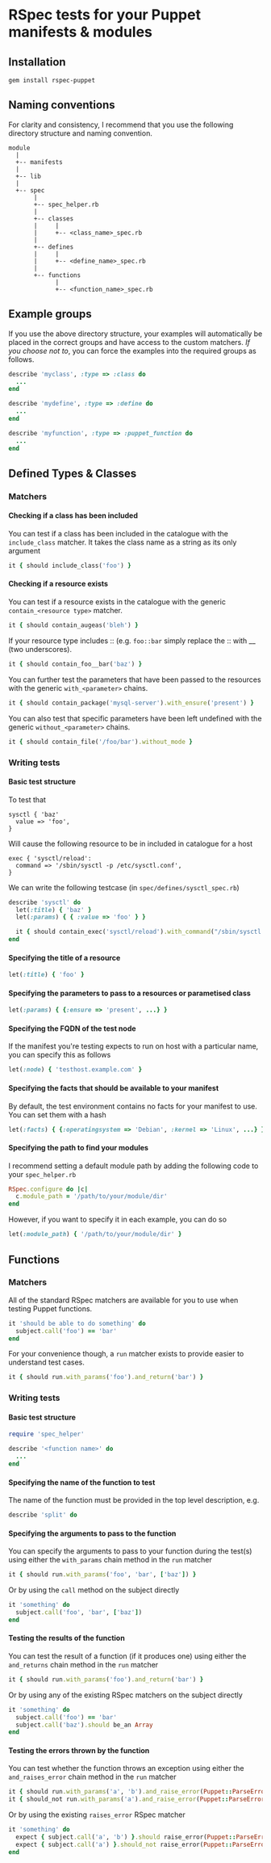 # RSpec tests for your Puppet manifests & modules

## Installation

    gem install rspec-puppet

## Naming conventions

For clarity and consistency, I recommend that you use the following directory
structure and naming convention.

    module
      |
      +-- manifests
      |
      +-- lib
      |
      +-- spec
           |
           +-- spec_helper.rb
           |
           +-- classes
           |     |
           |     +-- <class_name>_spec.rb
           |
           +-- defines
           |     |
           |     +-- <define_name>_spec.rb
           |
           +-- functions
                 |
                 +-- <function_name>_spec.rb

## Example groups

If you use the above directory structure, your examples will automatically be
placed in the correct groups and have access to the custom matchers.  *If you
choose not to*, you can force the examples into the required groups as follows.

```ruby
describe 'myclass', :type => :class do
  ...
end

describe 'mydefine', :type => :define do
  ...
end

describe 'myfunction', :type => :puppet_function do
  ...
end
```

## Defined Types & Classes

### Matchers

#### Checking if a class has been included

You can test if a class has been included in the catalogue with the
`include_class` matcher.  It takes the class name as a string as its only
argument

```ruby
it { should include_class('foo') }
```

#### Checking if a resource exists

You can test if a resource exists in the catalogue with the generic
`contain_<resource type>` matcher.

```ruby
it { should contain_augeas('bleh') }
```

If your resource type includes :: (e.g.
`foo::bar` simply replace the :: with __ (two underscores).

```ruby
it { should contain_foo__bar('baz') }
```

You can further test the parameters that have been passed to the resources with
the generic `with_<parameter>` chains.

```ruby
it { should contain_package('mysql-server').with_ensure('present') }
```

You can also test that specific parameters have been left undefined with the
generic `without_<parameter>` chains.

```ruby
it { should contain_file('/foo/bar').without_mode }
```

### Writing tests

#### Basic test structure

To test that

    sysctl { 'baz'
      value => 'foo',
    }

Will cause the following resource to be in included in catalogue for a host

    exec { 'sysctl/reload':
      command => '/sbin/sysctl -p /etc/sysctl.conf',
    }

We can write the following testcase (in `spec/defines/sysctl_spec.rb`)

```ruby
describe 'sysctl' do
  let(:title) { 'baz' }
  let(:params) { { :value => 'foo' } }

  it { should contain_exec('sysctl/reload').with_command("/sbin/sysctl -p /etc/sysctl.conf") }
end
```

#### Specifying the title of a resource

```ruby
let(:title) { 'foo' }
```

#### Specifying the parameters to pass to a resources or parametised class

```ruby
let(:params) { {:ensure => 'present', ...} }
```

#### Specifying the FQDN of the test node

If the manifest you're testing expects to run on host with a particular name,
you can specify this as follows

```ruby
let(:node) { 'testhost.example.com' }
```

#### Specifying the facts that should be available to your manifest

By default, the test environment contains no facts for your manifest to use.
You can set them with a hash

```ruby
let(:facts) { {:operatingsystem => 'Debian', :kernel => 'Linux', ...} }
```

#### Specifying the path to find your modules

I recommend setting a default module path by adding the following code to your
`spec_helper.rb`

```ruby
RSpec.configure do |c|
  c.module_path = '/path/to/your/module/dir'
end
```

However, if you want to specify it in each example, you can do so

```ruby
let(:module_path) { '/path/to/your/module/dir' }
```

## Functions

### Matchers

All of the standard RSpec matchers are available for you to use when testing
Puppet functions.

```ruby
it 'should be able to do something' do
  subject.call('foo') == 'bar'
end
```

For your convenience though, a `run` matcher exists to provide easier to
understand test cases.

```ruby
it { should run.with_params('foo').and_return('bar') }
```

### Writing tests

#### Basic test structure

```ruby
require 'spec_helper'

describe '<function name>' do
  ...
end
```

#### Specifying the name of the function to test

The name of the function must be provided in the top level description, e.g.

```ruby
describe 'split' do
```

#### Specifying the arguments to pass to the function

You can specify the arguments to pass to your function during the test(s) using
either the `with_params` chain method in the `run` matcher

```ruby
it { should run.with_params('foo', 'bar', ['baz']) }
```

Or by using the `call` method on the subject directly

```ruby
it 'something' do
  subject.call('foo', 'bar', ['baz'])
end
```

#### Testing the results of the function

You can test the result of a function (if it produces one) using either the
`and_returns` chain method in the `run` matcher

```ruby
it { should run.with_params('foo').and_return('bar') }
```

Or by using any of the existing RSpec matchers on the subject directly

```ruby
it 'something' do
  subject.call('foo') == 'bar'
  subject.call('baz').should be_an Array
end
```

#### Testing the errors thrown by the function

You can test whether the function throws an exception using either the
`and_raises_error` chain method in the `run` matcher

```ruby
it { should run.with_params('a', 'b').and_raise_error(Puppet::ParseError) }
it { should_not run.with_params('a').and_raise_error(Puppet::ParseError) }
```

Or by using the existing `raises_error` RSpec matcher

```ruby
it 'something' do
  expect { subject.call('a', 'b') }.should raise_error(Puppet::ParseError)
  expect { subject.call('a') }.should_not raise_error(Puppet::ParseError)
end
```

